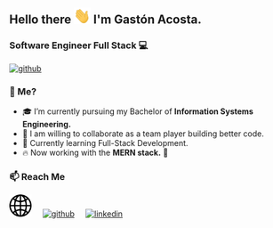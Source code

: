 
## Hello there <img src="https://github.com/jatin-pahuja/jatin-pahuja/blob/master/Hi.gif" width="30px"> I'm Gastón Acosta.
### Software Engineer Full Stack 💻
[<img src='https://images-wixmp-ed30a86b8c4ca887773594c2.wixmp.com/f/2c7e7e1f-d634-4e24-afa3-fef24571644a/dfbrm2e-e111d822-acae-460c-8e70-e4a13626b639.gif?token=eyJ0eXAiOiJKV1QiLCJhbGciOiJIUzI1NiJ9.eyJzdWIiOiJ1cm46YXBwOjdlMGQxODg5ODIyNjQzNzNhNWYwZDQxNWVhMGQyNmUwIiwiaXNzIjoidXJuOmFwcDo3ZTBkMTg4OTgyMjY0MzczYTVmMGQ0MTVlYTBkMjZlMCIsIm9iaiI6W1t7InBhdGgiOiJcL2ZcLzJjN2U3ZTFmLWQ2MzQtNGUyNC1hZmEzLWZlZjI0NTcxNjQ0YVwvZGZicm0yZS1lMTExZDgyMi1hY2FlLTQ2MGMtOGU3MC1lNGExMzYyNmI2MzkuZ2lmIn1dXSwiYXVkIjpbInVybjpzZXJ2aWNlOmZpbGUuZG93bmxvYWQiXX0.lKjqApCu-3TlFFOTPHq7wrVN3Fw93SzF7YtnLKqfmiY' alt='github' width='250'>](https://gasteac.vercel.app)
### 🚀 Me?
- 🎓 I’m currently pursuing my Bachelor of **Information Systems Engineering.**
- 👯 I am willing to collaborate as a team player building better code.
- 🌱 Currently learning Full-Stack Development.
- 🔥 Now working with the **MERN stack.** 🍷

### 📫 Reach Me
[<img src='https://github.com/jatin-pahuja/jatin-pahuja/blob/master/globe.png' alt='github' height='40' >](https://gasteac.vercel.app)
&nbsp;&nbsp;&nbsp;
[<img src='https://cdn.jsdelivr.net/npm/simple-icons@3.0.1/icons/github.svg' alt='github' height='40'>](https://github.com/gasteac)
&nbsp;&nbsp;&nbsp;
[<img src='https://cdn.jsdelivr.net/npm/simple-icons@3.0.1/icons/linkedin.svg' alt='linkedin' height='40'>](https://www.linkedin.com/in/gasteac)

